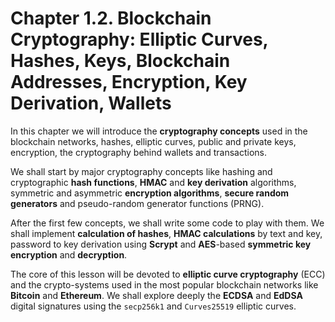 # Chapter 1.2. Blockchain Cryptography: Elliptic Curves, Hashes, Keys, Blockchain Addresses, Encryption, Key Derivation, Wallets

In this chapter we will introduce the **cryptography concepts** used in the blockchain networks, hashes, elliptic curves, public and private keys, encryption, the cryptography behind wallets and transactions.

We shall start by major cryptography concepts like hashing and cryptographic **hash functions**, **HMAC** and **key derivation** algorithms, symmetric and asymmetric **encryption algorithms**, **secure random generators** and pseudo-random generator functions (PRNG).

After the first few concepts, we shall write some code to play with them. We shall implement **calculation of hashes**, **HMAC calculations** by text and key, password to key derivation using **Scrypt** and **AES**-based **symmetric key encryption** and **decryption**.

The core of this lesson will be devoted to **elliptic curve cryptography** (ECC) and the crypto-systems used in the most popular blockchain networks like **Bitcoin** and **Ethereum**. We shall explore deeply the **ECDSA** and **EdDSA** digital signatures using the `secp256k1` and `Curves25519` elliptic curves.

